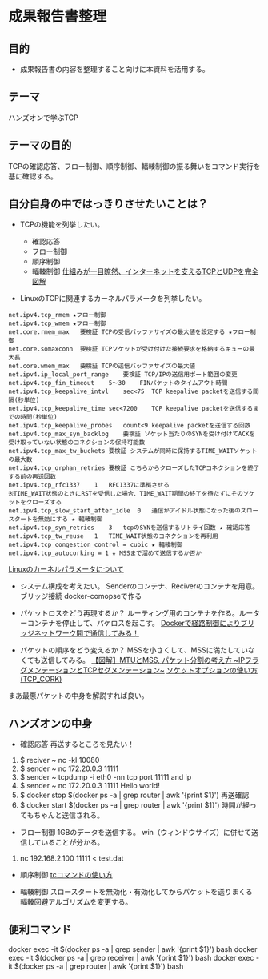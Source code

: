 # 成果報告書整理

## 目的
* 成果報告書の内容を整理すること向けに本資料を活用する。

## テーマ
ハンズオンで学ぶTCP

## テーマの目的
TCPの確認応答、フロー制御、順序制御、輻輳制御の振る舞いをコマンド実行を基に確認する。

## 自分自身の中ではっきりさせたいことは？
* TCPの機能を列挙したい。
  * 確認応答
  * フロー制御
  * 順序制御
  * 輻輳制御
[仕組みが一目瞭然、インターネットを支えるTCPとUDPを完全図解](https://xtech.nikkei.com/atcl/nxt/column/18/00780/052700004/)

* LinuxのTCPに関連するカーネルパラメータを列挙したい。
```
net.ipv4.tcp_rmem ★フロー制御
net.ipv4.tcp_wmem ★フロー制御
net.core.rmem_max	要検証	TCPの受信バッファサイズの最大値を設定する ★フロー制御
net.core.somaxconn	要検証	TCPソケットが受け付けた接続要求を格納するキューの最大長
net.core.wmem_max	要検証	TCPの送信バッファサイズの最大値
net.ipv4.ip_local_port_range	要検証	TCP/IPの送信用ポート範囲の変更
net.ipv4.tcp_fin_timeout	5〜30	FINパケットのタイムアウト時間
net.ipv4.tcp_keepalive_intvl	sec<75	TCP keepalive packetを送信する間隔(秒単位)
net.ipv4.tcp_keepalive_time	sec<7200	TCP keepalive packetを送信するまでの時間(秒単位)
net.ipv4.tcp_keepalive_probes	count<9	keepalive packetを送信する回数
net.ipv4.tcp_max_syn_backlog	要検証	ソケット当たりのSYNを受け付けてACKを受け取っていない状態のコネクションの保持可能数
net.ipv4.tcp_max_tw_buckets	要検証	システムが同時に保持するTIME_WAITソケットの最大数
net.ipv4.tcp_orphan_retries	要検証	こちらからクローズしたTCPコネクションを終了する前の再送回数
net.ipv4.tcp_rfc1337	1	RFC1337に準拠させる
※TIME_WAIT状態のときにRSTを受信した場合、TIME_WAIT期間の終了を待たずにそのソケットをクローズする
net.ipv4.tcp_slow_start_after_idle	0	通信がアイドル状態になった後のスロースタートを無効にする ★ 輻輳制御
net.ipv4.tcp_syn_retries	3	tcpのSYNを送信するリトライ回数 ★ 確認応答
net.ipv4.tcp_tw_reuse	1	TIME_WAIT状態のコネクションを再利用
net.ipv4.tcp_congestion_control = cubic ★ 輻輳制御
net.ipv4.tcp_autocorking = 1 ★ MSSまで溜めて送信するか否か
```
[Linuxのカーネルパラメータについて](https://qiita.com/sheep_san_white/items/28dac8865cef5ddf9816)

* システム構成を考えたい。
Senderのコンテナ、Reciverのコンテナを用意。ブリッジ接続
docker-comopseで作る

* パケットロスをどう再現するか？
ルーティング用のコンテナを作る。ルーターコンテナを停止して、パケロスを起こす。
[Dockerで経路制御によりブリッジネットワーク間で通信してみる！](https://qiita.com/BooookStore/items/5862515209a31658f88c)

* パケットの順序をどう変えるか？
MSSを小さくして、MSSに満たしていなくても送信してみる。
[【図解】MTUとMSS, パケット分割の考え方 ~IPフラグメンテーションとTCPセグメンテーション~](https://milestone-of-se.nesuke.com/nw-basic/grasp-nw/mtu-mss-fragment-segment/)
[ソケットオプションの使い方(TCP_CORK)](https://hana-shin.hatenablog.com/entry/2022/01/10/184155)

まあ最悪パケットの中身を解説すれば良い。

## ハンズオンの中身

* 確認応答
再送するところを見たい！

1. $ reciver ~ nc -kl 10080
2. $ sender ~ nc 172.20.0.3 11111
3. $ sender ~ tcpdump -i eth0 -nn tcp port 11111 and ip
4. $ sender ~ nc 172.20.0.3 11111
Hello world!
5. $ docker stop $(docker ps -a | grep router | awk '{print $1}')
再送確認
5. $ docker start $(docker ps -a | grep router | awk '{print $1}')
時間が経ってもちゃんと送信される。

* フロー制御
1GBのデータを送信する。
win（ウィンドウサイズ）に併せて送信していることが分かる。

1. nc 192.168.2.100 11111 < test.dat

* 順序制御
[tcコマンドの使い方](https://hana-shin.hatenablog.com/entry/2022/03/13/183444)

* 輻輳制御
スロースタートを無効化・有効化してからパケットを送りまくる
輻輳回避アルゴリズムを変更する。

## 便利コマンド
docker exec -it $(docker ps -a | grep sender | awk '{print $1}') bash
docker exec -it $(docker ps -a | grep receiver | awk '{print $1}') bash
docker exec -it $(docker ps -a | grep router | awk '{print $1}') bash
